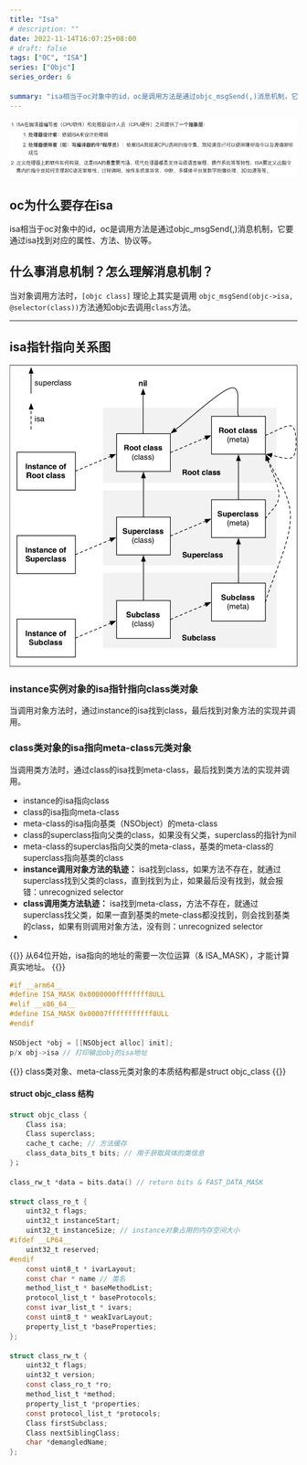 ```yaml
---
title: "Isa"
# description: ""
date: 2022-11-14T16:07:25+08:00
# draft: false
tags: ["OC", "ISA"]
series: ["Objc"]
series_order: 6

summary: "isa相当于oc对象中的id，oc是调用方法是通过objc_msgSend(,)消息机制，它要通过isa找到对应的属性、方法、协议等。"
---
```


![0](0.png)

## oc为什么要存在isa

isa相当于oc对象中的id，oc是调用方法是通过objc_msgSend(,)消息机制，它要通过isa找到对应的属性、方法、协议等。

## 什么事消息机制？怎么理解消息机制？

当对象调用方法时，`[objc class]` 理论上其实是调用 `objc_msgSend(objc->isa, @selector(class))`方法通知objc去调用`class`方法。

---

## isa指针指向关系图

![1](1.png)

### instance实例对象的isa指针指向class类对象

当调用对象方法时，通过instance的isa找到class，最后找到对象方法的实现并调用。

### class类对象的isa指向meta-class元类对象

当调用类方法时，通过class的isa找到meta-class，最后找到类方法的实现并调用。

- instance的isa指向class
- class的isa指向meta-class
- meta-class的isa指向基类（NSObject）的meta-class
- class的superclass指向父类的class，如果没有父类，superclass的指针为nil
- meta-class的superclas指向父类的meta-class，基类的meta-class的superclass指向基类的class
- **instance调用对象方法的轨迹：** isa找到class，如果方法不存在，就通过superclass找到父类的class，直到找到为止，如果最后没有找到，就会报错：unrecognized selector
- **class调用类方法轨迹：** isa找到meta-class，方法不存在，就通过superclass找父类，如果一直到基类的mete-class都没找到，则会找到基类的class，如果有则调用对象方法，没有则：unrecognized selector
- 

{{<alert>}}
从64位开始，isa指向的地址的需要一次位运算（& ISA_MASK），才能计算真实地址。
{{</alert>}}

```objectivec
#if __arm64__
#define ISA_MASK 0x0000000ffffffff8ULL
#elif __x86_64__
#define ISA_MASK 0x00007fffffffffff8ULL
#endif

NSObject *obj = [[NSObject alloc] init];
p/x obj->isa // 打印输出obj的isa地址
```

{{<alert>}}
class类对象、meta-class元类对象的本质结构都是struct objc_class
{{</alert>}}

#### struct objc_class 结构

```objectivec
struct objc_class {
    Class isa;
    Class superclass;
    cache_t cache; // 方法缓存
    class_data_bits_t bits; // 用于获取具体的类信息
}；

class_rw_t *data = bits.data() // return bits & FAST_DATA_MASK

struct class_ro_t {
    uint32_t flags;
    uint32_t instanceStart;
    uint32_t instanceSize; // instance对象占用的内存空间大小
#ifdef __LP64__
    uint32_t reserved;
#endif
    const uint8_t * ivarLayout;
    const char * name // 类名
    method_list_t * baseMethodList;
    protocol_list_t * baseProtocols;
    const ivar_list_t * ivars;
    const uint8_t * weakIvarLayout;
    property_list_t *baseProperties;
};

struct class_rw_t {
    uint32_t flags;
    uint32_t version;
    const class_ro_t *ro;
    method_list_t *method;
    property_list_t *properties;
    const protocol_list_t *protocols;
    Class firstSubclass;
    Class nextSiblingClass;
    char *demangledName;
};
```